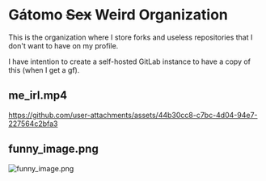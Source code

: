 # Gátomo ~~Sex~~ Weird Organization
This is the organization where I store forks and useless repositories that I don't want to have on my profile.

I have intention to create a self-hosted GitLab instance to have a copy of this (when I get a gf).

## me_irl.mp4
https://github.com/user-attachments/assets/44b30cc8-c7bc-4d04-94e7-227564c2bfa3

## funny_image.png
![funny_image.png](https://github.com/user-attachments/assets/07337161-61a1-4aed-9d8d-acbc22e06e2f)  
